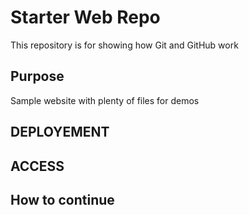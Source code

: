 # Starter Web Repo

This repository is for showing how Git and GitHub work

## Purpose

Sample website with plenty of files for demos

## DEPLOYEMENT
 

## ACCESS
## How to continue
